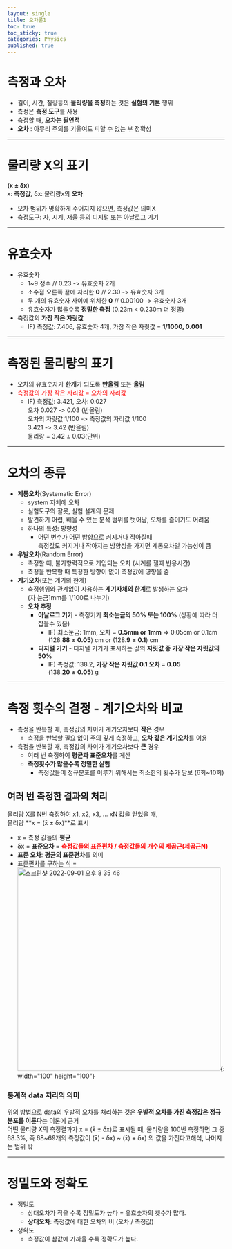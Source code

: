```yaml
---
layout: single
title: 오차론1
toc: true
toc_sticky: true
categories: Physics
published: true
---
```



# 측정과 오차
* 길이, 시간, 질량등의 **물리량을 측정**하는 것은 **실험의 기본** 행위
* 측정은 **측정 도구**를 사용
* 측정할 때, **오차는 필연적**
* **오차** : 아무리 주의를 기울여도 피할 수 없는 부 정확성

------------

# 물리량 X의 표기
**(x ± δx)**<br/>
x: **측정값**, δx: 물리량x의 **오차**<br/>
* 오차 범위가 명확하게 주어지지 않으면, 측정값은 의미X
* 측정도구: 자, 시계, 저울 등의 디지털 또는 아날로그 기기

------------

# 유효숫자
* 유효숫자
    * 1~9 정수 // 0.23 -> 유효숫자 2개
    * 소수점 오른쪽 끝에 자리한 **0** // 2.30 -> 유효숫자 3개
    * 두 개의 유효숫자 사이에 위치한 **0** // 0.00100 -> 유효숫자 3개
    * 유효숫자가 많을수록 **정밀한 측정** (0.23m < 0.230m 더 정밀)
* 측정값의 **가장 작은 자릿값**
    * IF) 측정값: 7.406, 유효숫자 4개, 가장 작은 자릿값 = **1/1000, 0.001**

------------

# 측정된 물리량의 표기
* 오차의 유효숫자가 **한개**가 되도록 **반올림** 또는 **올림**
* <span style="color: red">측정값의 가장 작은 자리값 = 오차의 자리값</span>
    * IF) 측정값: 3.421, 오차: 0.027
      <br/>오차 0.027 -> 0.03 (반올림)
      <br/>오차의 자릿값 1/100 -> 측정값의 자리값 1/100
      <br/>3.421 -> 3.42 (반올림)
      <br/>물리량 = 3.42 ± 0.03(단위)

------------

# 오차의 종류
* **계통오차**(Systematic Error)
    * system 자체에 오차
    * 실험도구의 잘못, 실험 설계의 문제
    * 발견하기 어렵, 배울 수 있는 분석 범위를 벗어남, 오차를 줄이기도 어려움
    * 하나의 특성: 방향성
      * 어떤 변수가 어떤 방향으로 커지거나 작아질때<br/>측정값도 커지거나 작아지는 방향성을 가지면 계통오차일 가능성이 큼
* **우발오차**(Random Error)
    * 측정할 때, 불가항력적으로 개입되는 오차 (시계를 잴때 반응시간)
    * 측정을 반복할 때 특정한 방향이 없이 측정값에 영향을 줌
* **계기오차**(또는 계기의 한계)
    * 측정행위와 관계없이 사용하는 **계기자체의 한계**로 발생하는 오차<br/>(자 눈금1mm를 1/100로 나누기)
    * **오차 추정**
        * **아날로그 기기** - 측정기기 **최소눈금의 50% 또는 100%** (상황에 따라 더 잡을수 있음)
            * IF) 최소눈금: 1mm, 오차 = **0.5mm or 1mm** => 0.05cm or 0.1cm
              <br/>(128.**88** ± **0.05**) cm or (128.**9** ± **0.1**) cm
        * **디지털 기기** - 디지털 기기가 표시하는 값의 **자릿값 중 가장 작은 자릿값의 50%**
            * IF) 측정값: 138.2, **가장 작은 자릿값 0.1 오차 = 0.05**
              <br/>(138.**20** ± **0.05**) g

------------

# 측정 횟수의 결정 - 계기오차와 비교
* 측정을 반복할 때, 측정값의 차이가 계기오차보다 **작은** 경우
    * 측정을 반복할 필요 없이 주의 깊게 측정하고, **오차 값은 계기오차**를 이용
* 측정을 반복할 때, 측정값의 차이가 계기오차보다 **큰** 경우
    * 여러 번 측정하여 **평균과 표준오차**를 계산
    * **측정횟수가 많을수록 정밀한 실험**
        * 측정값들이 정규분포를 이루기 위해서는 최소한의 횟수가 담보 (6회~10회)

## 여러 번 측정한 결과의 처리
물리량 X를 N번 측정하여 x1, x2, x3, … xN 값을 얻었을 때,<br/>
물리량 **x = (x̄ ± δx)**로 표시
* x̄ = 측정 값들의 **평균**
* δx = **표준오차** =  <span style="color: red">**측정값들의 표준편차 / 측정값들의 개수의 제곱근(제곱근N)**</span>
* **표준 오차**: **평균의 표준편차**를 의미
* 표준편차를 구하는 식 =  <img width="470" alt="스크린샷 2022-09-01 오후 8 35 46" src="https://user-images.githubusercontent.com/63464299/187946412-31dd9b14-4a4a-4a1d-ab88-0826d5001f93.png">{: width="100" height="100"}


### 통계적 data 처리의 의미
위의 방법으로 data의 우발적 오차를 처리하는 것은 **우발적 오차를 가진 측정값은 정규분포를 이룬다**는 이론에 근거<br/>
어떤 물리량 X의 측정결과가 x = (x̄ ± δx)로 표시될 때, 물리량을 100번 측정하면 그 중 68.3%, 즉 68~69개의 측정값이 (x̄) - δx) ~ (x̄) + δx) 의 값을 가진다고해석, 나머지는 범위 밖

------------

# 정밀도와 정확도
* 정밀도
    * 상대오차가 작을 수록 정밀도가 높다 = 유효숫자의 갯수가 많다.
    * **상대오차**: 측정값에 대한 오차의 비 (오차 / 측정값)
* 정확도
    * 측정값이 참값에 가까울 수록 정확도가 높다.


